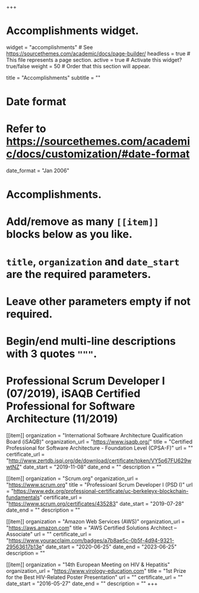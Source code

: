 +++
# Accomplishments widget.
widget = "accomplishments"  # See https://sourcethemes.com/academic/docs/page-builder/
headless = true  # This file represents a page section.
active = true  # Activate this widget? true/false
weight = 50  # Order that this section will appear.

title = "Accomplish&shy;ments"
subtitle = ""

# Date format
#   Refer to https://sourcethemes.com/academic/docs/customization/#date-format
date_format = "Jan 2006"

# Accomplishments.
#   Add/remove as many `[[item]]` blocks below as you like.
#   `title`, `organization` and `date_start` are the required parameters.
#   Leave other parameters empty if not required.
#   Begin/end multi-line descriptions with 3 quotes `"""`.

# Professional Scrum Developer I (07/2019), iSAQB Certified Professional for Software Architecture (11/2019)
[[item]]
  organization = "International Software Architecture Qualification Board (iSAQB)"
  organization_url = "https://www.isaqb.org/"
  title = "Certified Professional for Software Architecture - Foundation Level (CPSA-F)"
  url = ""
  certificate_url = "http://www.zertdb.isqi.org/de/download/certificate/token/VY5p67FU629wwtNZ"
  date_start = "2019-11-08"
  date_end = ""
  description = ""

[[item]]
  organization = "Scrum.org"
  organization_url = "https://www.scrum.org"
  title = "Professioanl Scrum Developer I (PSD I)"
  url = "https://www.edx.org/professional-certificate/uc-berkeleyx-blockchain-fundamentals"
  certificate_url = "https://www.scrum.org/certificates/435283"
  date_start = "2019-07-28"
  date_end = ""
  description = ""
  
[[item]]
  organization = "Amazon Web Services (AWS)"
  organization_url = "https://aws.amazon.com"
  title = "AWS Certified Solutions Architect – Associate"
  url = ""
  certificate_url = "https://www.youracclaim.com/badges/a7b8ae5c-0b5f-4d94-9321-29563617b13e"
  date_start = "2020-06-25"
  date_end = "2023-06-25"
  description = ""

[[item]]
  organization = "14th European Meeting on HIV & Hepatitis"
  organization_url = "https://www.virology-education.com"
  title = "1st Prize for the Best HIV-Related Poster Presentation"
  url = ""
  certificate_url = ""
  date_start = "2016-05-27"
  date_end = ""
  description = ""
+++
